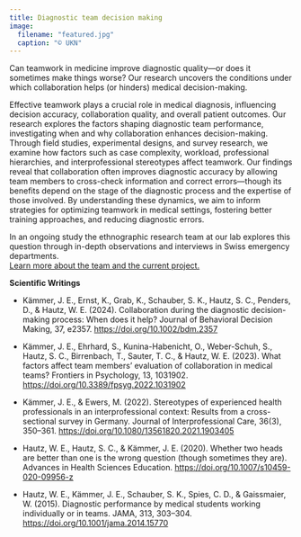```yaml
---
title: Diagnostic team decision making
image:
  filename: "featured.jpg"
  caption: "© UKN"
---
```


Can teamwork in medicine improve diagnostic quality—or does it sometimes make things worse? Our research uncovers the conditions under which collaboration helps (or hinders) medical decision-making.

<!--more-->

Effective teamwork plays a crucial role in medical diagnosis, influencing decision accuracy, collaboration quality, and overall patient outcomes. Our research explores the factors shaping diagnostic team performance, investigating when and why collaboration enhances decision-making. Through field studies, experimental designs, and survey research, we examine how factors such as case complexity, workload, professional hierarchies, and interprofessional stereotypes affect teamwork. Our findings reveal that collaboration often improves diagnostic accuracy by allowing team members to cross-check information and correct errors—though its benefits depend on the stage of the diagnostic process and the expertise of those involved. By understanding these dynamics, we aim to inform strategies for optimizing teamwork in medical settings, fostering better training approaches, and reducing diagnostic errors.

In an ongoing study the ethnographic research team at our lab explores this question through in-depth observations and interviews in Swiss emergency departments.  
[Learn more about the team and the current project.](https://www.teams-notfall.org/)

**Scientific Writings**

- Kämmer, J. E., Ernst, K., Grab, K., Schauber, S. K., Hautz, S. C., Penders, D., & Hautz, W. E. (2024). Collaboration during the diagnostic decision-making process: When does it help? Journal of Behavioral Decision Making, 37, e2357. https://doi.org/10.1002/bdm.2357

- Kämmer, J. E., Ehrhard, S., Kunina-Habenicht, O., Weber-Schuh, S., Hautz, S. C., Birrenbach, T., Sauter, T. C., & Hautz, W. E. (2023). What factors affect team members’ evaluation of collaboration in medical teams? Frontiers in Psychology, 13, 1031902. https://doi.org/10.3389/fpsyg.2022.1031902


- Kämmer, J. E., & Ewers, M. (2022). Stereotypes of experienced health professionals in an interprofessional context: Results from a cross-sectional survey in Germany. Journal of Interprofessional Care, 36(3), 350–361. https://doi.org/10.1080/13561820.2021.1903405

- Hautz, W. E., Hautz, S. C., & Kämmer, J. E. (2020). Whether two heads are better than one is the wrong question (though sometimes they are). Advances in Health Sciences Education. https://doi.org/10.1007/s10459-020-09956-z

- Hautz, W. E., Kämmer, J. E., Schauber, S. K., Spies, C. D., & Gaissmaier, W. (2015). Diagnostic performance by medical students working individually or in teams. JAMA, 313, 303–304. https://doi.org/10.1001/jama.2014.15770 